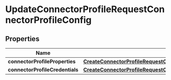 

# UpdateConnectorProfileRequestConnectorProfileConfig


## Properties

| Name | Type | Description | Notes |
|------------ | ------------- | ------------- | -------------|
|**connectorProfileProperties** | [**CreateConnectorProfileRequestConnectorProfileConfigConnectorProfileProperties**](CreateConnectorProfileRequestConnectorProfileConfigConnectorProfileProperties.md) |  |  |
|**connectorProfileCredentials** | [**CreateConnectorProfileRequestConnectorProfileConfigConnectorProfileCredentials**](CreateConnectorProfileRequestConnectorProfileConfigConnectorProfileCredentials.md) |  |  [optional] |



